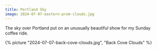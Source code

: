 ```yaml
---
title: Portland Sky
image: 2024-07-07-eastern-prom-clouds.jpg
---
```


The sky over Portland put on an unusually beautiful show for my Sunday coffee
ride.

<!--more-->

{% picture "2024-07-07-back-cove-clouds.jpg", "Back Cove Clouds" %}
